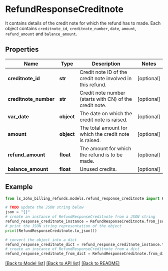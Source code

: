 # RefundResponseCreditnote

It contains details of the credit note for which the refund has to made. Each object contains <code>creditnote_id</code>, <code>creditnote_number</code>, <code>date</code>, <code>amount</code>, <code>refund_amount</code> and <code>balance_amount</code>.

## Properties

Name | Type | Description | Notes
------------ | ------------- | ------------- | -------------
**creditnote_id** | **str** | Credit note ID of the credit note involved in this refund. | [optional] 
**creditnote_number** | **str** | Credit note number (starts with CN) of the credit note. | [optional] 
**var_date** | **object** | The date on which the credit note is raised. | [optional] 
**amount** | **object** | The total amount for which the credit note is raised. | [optional] 
**refund_amount** | **float** | The amount for which the refund is to be made. | [optional] 
**balance_amount** | **float** | Unused credits. | [optional] 

## Example

```python
from ls_zoho_billing_refunds.models.refund_response_creditnote import RefundResponseCreditnote

# TODO update the JSON string below
json = "{}"
# create an instance of RefundResponseCreditnote from a JSON string
refund_response_creditnote_instance = RefundResponseCreditnote.from_json(json)
# print the JSON string representation of the object
print(RefundResponseCreditnote.to_json())

# convert the object into a dict
refund_response_creditnote_dict = refund_response_creditnote_instance.to_dict()
# create an instance of RefundResponseCreditnote from a dict
refund_response_creditnote_from_dict = RefundResponseCreditnote.from_dict(refund_response_creditnote_dict)
```
[[Back to Model list]](../README.md#documentation-for-models) [[Back to API list]](../README.md#documentation-for-api-endpoints) [[Back to README]](../README.md)


